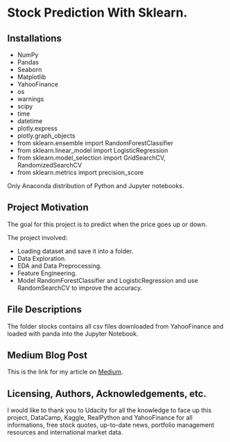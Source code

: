 # Stock Prediction With Sklearn.

## Installations
 - NumPy
 - Pandas
 - Seaborn
 - Matplotlib
 - YahooFinance
 - os
 - warnings
 - scipy
 - time
 - datetime
 - plotly.express
 - plotly.graph_objects
 - from sklearn.ensemble import RandomForestClassifier
 - from sklearn.linear_model import LogisticRegression
 - from sklearn.model_selection import GridSearchCV, RandomizedSearchCV
 - from sklearn.metrics import precision_score
 
Only Anaconda distribution of Python and Jupyter notebooks.

## Project Motivation
The goal for this project is to predict when the price goes up or down.

The project involved:
 - Loading dataset and save it into a folder.
 - Data Exploration.
 - EDA and Data Preprocessing.
 - Feature Engineering.
 - Model RandomForestClassifier and LogisticRegression and use RandomSearchCV to improve the accuracy.

## File Descriptions
The folder stocks contains all csv files downloaded from YahooFinance and loaded with panda into the Jupyter Notebook.

## Medium Blog Post 
This is the link for my article on [Medium](https://medium.com/@isma.ali1993/stocks-prediction-in-with-sklearn-9ad28d83e78f).

## Licensing, Authors, Acknowledgements, etc.
I would like to thank you to Udacity for all the knowledge to face up this project, DataCamp, Kaggle, RealPython and YahooFinance for all informations, free stock quotes, up-to-date news, portfolio management resources and international market data.
